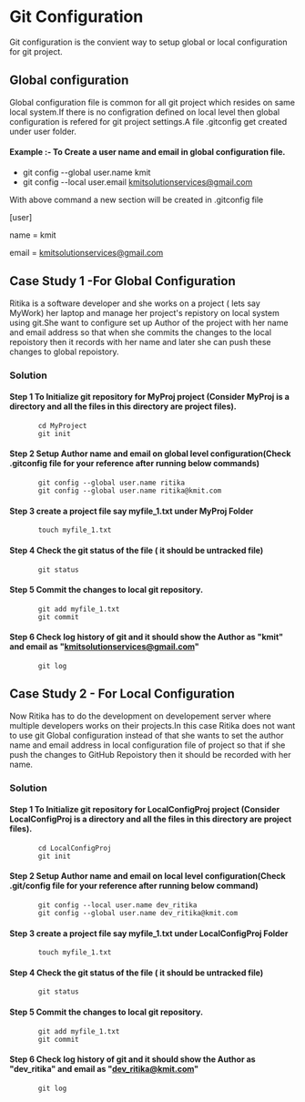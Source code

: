 # Git Configuration 
Git configuration is the convient way to setup global or local configuration for git project.
## Global configuration <br />
Global configuration file is common for all git project which resides on same local system.If there is no configration defined on local level then global configuration is refered for git project settings.A file .gitconfig get created under user folder. 

#### Example :- To Create a user name and email in global configuration file.
- git config --global user.name kmit
- git config --local user.email kmitsolutionservices@gmail.com

With above command a new section will be created in .gitconfig file

[user]

  name = kmit

  email = kmitsolutionservices@gmail.com

## Case Study 1 -For Global Configuration

Ritika is a software developer and she works on  a project ( lets say MyWork) her laptop and manage her project's repistory on local system using git.She want to configure set up Author of the project with her name and email address so that when she commits the changes to the local repoistory then it records with her name and later she can push these changes to global repoistory.

### Solution

#### Step 1 To Initialize git repository for MyProj project (Consider MyProj is a directory and all the files in this directory are project files).
            
           cd MyProject
           git init


#### Step 2 Setup Author name and email on global level configuration(Check .gitconfig file for your reference after running below commands)
           git config --global user.name ritika
           git config --global user.name ritika@kmit.com

#### Step 3 create a project file say myfile_1.txt under MyProj Folder
           touch myfile_1.txt
           
#### Step 4 Check the git status of the file ( it should be untracked file)
           git status
           
 #### Step 5 Commit the changes to local git repository.
           git add myfile_1.txt
           git commit
           
 #### Step 6 Check log history of git and it should show the Author as "kmit" and email as "kmitsolutionservices@gmail.com"
           git log

## Case Study 2 - For Local Configuration 

Now Ritika has to do the development on developement server where multiple developers works on their projects.In this case Ritika does not want to use git Global configuration instead of that she wants to set the author name and email address in local configuration file of project so that if she push the changes to GitHub Repoistory then it should be recorded with her name.

### Solution

#### Step 1 To Initialize git repository for LocalConfigProj project (Consider LocalConfigProj is a directory and all the files in this directory are project files).
            
           cd LocalConfigProj
           git init
           
#### Step 2 Setup Author name and email on local level configuration(Check .git/config file for your reference after running below command)
           git config --local user.name dev_ritika
           git config --global user.name dev_ritika@kmit.com

#### Step 3 create a project file say myfile_1.txt under LocalConfigProj Folder
           touch myfile_1.txt
           
#### Step 4 Check the git status of the file ( it should be untracked file)
           git status
           
 #### Step 5 Commit the changes to local git repository.
           git add myfile_1.txt
           git commit
           
 #### Step 6 Check log history of git and it should show the Author as "dev_ritika" and email as "dev_ritika@kmit.com"
           git log
